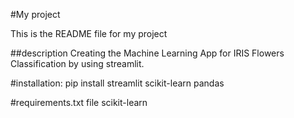 #My project 

This is the README file  for my project

##description
Creating the Machine Learning App for IRIS Flowers Classification by using streamlit.

#installation:
pip install streamlit scikit-learn pandas

#requirements.txt file
scikit-learn
